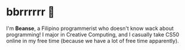 # bbrrrrrr 🫨
I'm **Beanse**, a Filipino programmerist who doesn't know wack about programming! I major in Creative Computing, and I casually take CS50 online in my free time (because we have a lot of free time apparently).
